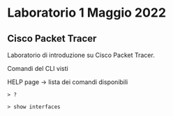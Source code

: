 # Laboratorio 1 Maggio 2022

## Cisco Packet Tracer

Laboratorio di introduzione su Cisco Packet Tracer.

Comandi del CLI visti

HELP page -> lista dei comandi disponibili
```console
> ?
```

```console
> show interfaces
```
